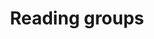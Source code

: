 ---
layout: page
title: Reading groups
nav: true
nav_order: 7
dropdown: true
children:
    - title: RL theory
    - permalink: /_pages/rltheory/
    - title: Learning theory
    - permalink: /learningtheory/
---
